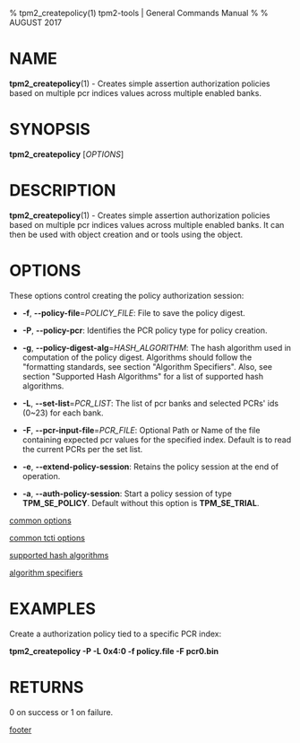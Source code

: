 % tpm2_createpolicy(1) tpm2-tools | General Commands Manual
%
% AUGUST 2017

# NAME

**tpm2_createpolicy**(1) - Creates simple assertion authorization policies based on
multiple pcr indices values across multiple enabled banks.

# SYNOPSIS

**tpm2_createpolicy** [*OPTIONS*]

# DESCRIPTION

**tpm2_createpolicy**(1) - Creates simple assertion authorization policies based on
multiple pcr indices values across multiple enabled banks. It can then be used with object creation and or tools using the object.

# OPTIONS

These options control creating the policy authorization session:

  * **-f**, **--policy-file**=_POLICY\_FILE_:
    File to save the policy digest.

  * **-P**, **--policy-pcr**:
    Identifies the PCR policy type for policy creation.

  * **-g**, **--policy-digest-alg**=_HASH\_ALGORITHM_:
    The hash algorithm used in computation of the policy digest. Algorithms
    should follow the "formatting standards, see section "Algorithm Specifiers".
    Also, see section "Supported Hash Algorithms" for a list of supported hash
    algorithms.

  * **-L**, **--set-list**=_PCR\_LIST_:
    The list of pcr banks and selected PCRs' ids (0~23) for each bank.

  * **-F**, **--pcr-input-file**=_PCR\_FILE_:
    Optional Path or Name of the file containing expected pcr values for the
    specified index. Default is to read the current PCRs per the set list.

  * **-e**, **--extend-policy-session**:
    Retains the policy session at the end of operation.

  * **-a**, **--auth-policy-session**:
    Start a policy session of type **TPM_SE_POLICY**. Default without this option
    is **TPM_SE_TRIAL**.

[common options](common/options.md)

[common tcti options](common/tcti.md)

[supported hash algorithms](common/hash.md)

[algorithm specifiers](common/alg.md)

# EXAMPLES

Create a authorization policy tied to a specific PCR index:

**tpm2_createpolicy -P  -L 0x4:0 -f policy.file -F pcr0.bin**

# RETURNS

0 on success or 1 on failure.

[footer](common/footer.md)
